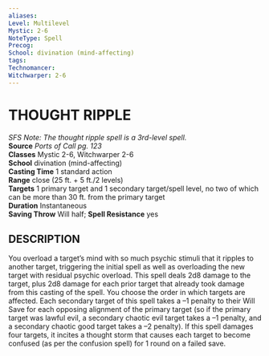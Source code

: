 ```yaml
---
aliases: 
Level: Multilevel
Mystic: 2-6
NoteType: Spell
Precog: 
School: divination (mind-affecting) 
tags: 
Technomancer: 
Witchwarper: 2-6 
---
```


# THOUGHT RIPPLE

_SFS Note: The thought ripple spell is a 3rd-level spell._  
**Source** _Ports of Call pg. 123_  
**Classes** Mystic 2-6, Witchwarper 2-6  
**School** divination (mind-affecting)  
**Casting Time** 1 standard action  
**Range** close (25 ft. + 5 ft./2 levels)  
**Targets** 1 primary target and 1 secondary target/spell level, no two of which can be more than 30 ft. from the primary target  
**Duration** Instantaneous  
**Saving Throw** Will half; **Spell Resistance** yes

## DESCRIPTION

You overload a target’s mind with so much psychic stimuli that it ripples to another target, triggering the initial spell as well as overloading the new target with residual psychic overload. This spell deals 2d8 damage to the target, plus 2d8 damage for each prior target that already took damage from this casting of the spell. You choose the order in which targets are affected. Each secondary target of this spell takes a –1 penalty to their Will Save for each opposing alignment of the primary target (so if the primary target was lawful evil, a secondary chaotic evil target takes a –1 penalty, and a secondary chaotic good target takes a –2 penalty). If this spell damages four targets, it incites a thought storm that causes each target to become confused (as per the confusion spell) for 1 round on a failed save.
